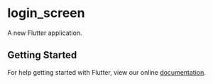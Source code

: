 # login_screen

A new Flutter application.

## Getting Started

For help getting started with Flutter, view our online
[documentation](https://flutter.io/).
